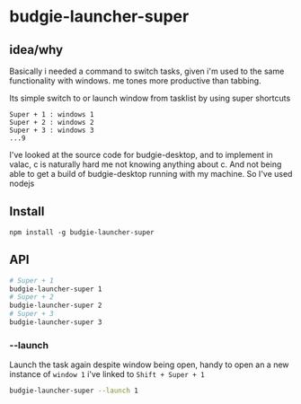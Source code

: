 # budgie-launcher-super
## idea/why
Basically i needed a command to switch tasks, given i'm used to the same functionality with windows. me tones more productive than tabbing.

Its simple switch to or launch window from tasklist by using super shortcuts
```
Super + 1 : windows 1
Super + 2 : windows 2
Super + 3 : windows 3
...9
```
I've looked at the source code for budgie-desktop, and to implement in valac, c is naturally hard me not knowing anything about c. And not being able to get a build of budgie-desktop running with my machine. So I've used nodejs

## Install
```
npm install -g budgie-launcher-super
```
## API
```bash
# Super + 1
budgie-launcher-super 1
# Super + 2
budgie-launcher-super 2
# Super + 3
budgie-launcher-super 3
```

### --launch
Launch the task again despite window being open, handy to open an a new instance of `window 1` i've linked to `Shift + Super + 1`
```bash
budgie-launcher-super --launch 1
```